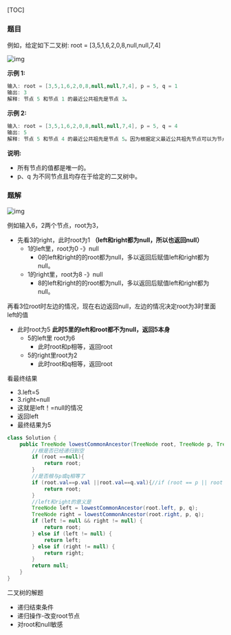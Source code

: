 [TOC]

### 题目

例如，给定如下二叉树:  root = [3,5,1,6,2,0,8,null,null,7,4]

![img](https://assets.leetcode-cn.com/aliyun-lc-upload/uploads/2018/12/15/binarytree.png)

 

**示例 1:**

```java
输入: root = [3,5,1,6,2,0,8,null,null,7,4], p = 5, q = 1
输出: 3
解释: 节点 5 和节点 1 的最近公共祖先是节点 3。
```

**示例 2:**

```java
输入: root = [3,5,1,6,2,0,8,null,null,7,4], p = 5, q = 4
输出: 5
解释: 节点 5 和节点 4 的最近公共祖先是节点 5。因为根据定义最近公共祖先节点可以为节点本身。
```

**说明:**

- 所有节点的值都是唯一的。
- p、q 为不同节点且均存在于给定的二叉树中。



### 题解

![img](https://assets.leetcode-cn.com/aliyun-lc-upload/uploads/2018/12/15/binarytree.png)

例如输入6，2两个节点，root为3，

- 先看3的right，此时root为1     **（left和right都为null，所以也返回null）**
  - 1的left里，root为0 			-》null
    - 0的left和right的的root都为null，多以返回后赋值left和right都为null。
  - 1的right里，root为8                 -》null
    - 8的left和right的的root都为null，多以返回后赋值left和right都为null。

再看3位root时左边的情况，现在右边返回null，左边的情况决定root为3时里面left的值

- 此时root为5            **此时5里的left和root都不为null，返回5本身**
  - 5的left里 root为6          
    - 此时root和p相等，返回root
  - 5的right里root为2
    - 此时root和q相等，返回root

看最终结果

- 3.left=5
- 3.right=null
- 这就是left！=null的情况
- 返回left
- 最终结果为5



```java
class Solution {
    public TreeNode lowestCommonAncestor(TreeNode root, TreeNode p, TreeNode q) {
        //根是否已经递归到空
        if (root ==null){
            return root;
        }
        //是否根与p或q相等了
        if (root.val==p.val ||root.val==q.val){//if (root == p || root == q) {
            return root;
        }
        //left和right的意义是
        TreeNode left = lowestCommonAncestor(root.left, p, q);
        TreeNode right = lowestCommonAncestor(root.right, p, q);
        if (left != null && right != null) {
            return root;
        } else if (left != null) {
            return left;
        } else if (right != null) {
            return right;
        }
        return null;
    }
}
```



二叉树的解题

- 递归结束条件
- 递归操作-改变root节点
- 对root和null敏感